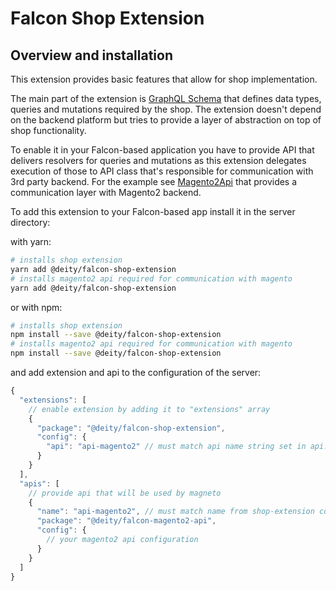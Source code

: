 # Falcon Shop Extension

## Overview and installation
This extension provides basic features that allow for shop implementation. 

The main part of the extension is [GraphQL Schema](./src/schema.grapqhql) that defines data types, queries and mutations required by the shop. The extension doesn't depend on the backend platform but tries to provide a layer of abstraction on top of shop functionality.

To enable it in your Falcon-based application you have to provide API that delivers resolvers for queries and mutations as this extension delegates execution of those to API class that's responsible for communication with 3rd party backend. For the example see [Magento2Api](https://github.com/deity-io/falcon/tree/master/packages/falcon-magento2-api) that provides a communication layer with Magento2 backend.

To add this extension to your Falcon-based app install it in the server directory: 

with yarn:
```bash
# installs shop extension
yarn add @deity/falcon-shop-extension
# installs magento2 api required for communication with magento
yarn add @deity/falcon-shop-extension
```

or with npm:
```bash
# installs shop extension
npm install --save @deity/falcon-shop-extension
# installs magento2 api required for communication with magento
npm install --save @deity/falcon-shop-extension
```

and add extension and api to the configuration of the server:
```js
{
  "extensions": [
    // enable extension by adding it to "extensions" array
    {
      "package": "@deity/falcon-shop-extension",
      "config": {
        "api": "api-magento2" // must match api name string set in api.name property below
      }
    }
  ],
  "apis": [
    // provide api that will be used by magneto
    {
      "name": "api-magento2", // must match name from shop-extension configuration 
      "package": "@deity/falcon-magento2-api",
      "config": {
        // your magento2 api configuration
      }
    }
  ]
}
```
